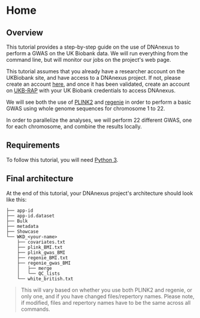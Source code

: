 # Home

## Overview

This tutorial provides a step-by-step guide on the use of DNAnexus to perform a GWAS on the UK Biobank data.
We will run everything from the command line, but will monitor our jobs on the project's web page.

This tutorial assumes that you already have a researcher account on the UKBiobank site, and have access to a DNAnexus project.
If not, please create an account [here](https://ams.ukbiobank.ac.uk/ams/signup), and once it has been validated, create an account on [UKB-RAP](https://ukbiobank.dnanexus.com/register) with your UK Biobank credentials to access DNAnexus.

We will see both the use of [PLINK2](https://www.cog-genomics.org/plink/2.0/) and [regenie](https://rgcgithub.github.io/regenie/) in order to perform a basic GWAS using whole genome sequences for chromosome 1 to 22.

In order to parallelize the analyses, we will perform 22 different GWAS, one for each chromosome, and combine the results locally.

## Requirements

To follow this tutorial, you will need [Python 3](https://www.python.org/downloads/).

## Final architecture

At the end of this tutorial, your DNAnexus project's architecture should look like this:

```text
├── app-id
├── app-id.dataset
├── Bulk
├── metadata
├── Showcase
└── WKD_<your-name>
    ├── covariates.txt
    ├── plink_BMI.txt
    ├── plink_gwas_BMI
    ├── regenie_BMI.txt
    ├── regenie_gwas_BMI
    │   ├── merge
    │   └── QC_lists
    └── white_british.txt
```

> This will vary based on whether you use both PLINK2 and regenie, or only one, and if you have changed files/repertory names. Please note, if modified, files and repertory names have to be the same across all commands.
